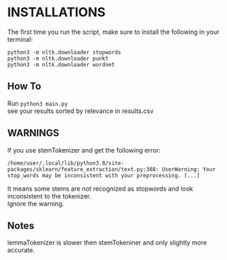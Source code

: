 # INSTALLATIONS

The first time you run the script, make sure to install the following in your terminal:

`python3 -m nltk.downloader stopwords`  
`python3 -m nltk.downloader punkt`  
`python3 -m nltk.downloader wordnet`

## How To

Run `python3 main.py`  
see your results sorted by relevance in results.csv

## WARNINGS

If you use stemTokenizer and get the following error:

`/home/user/.local/lib/python3.8/site-packages/sklearn/feature_extraction/text.py:388: UserWarning: Your stop_words may be inconsistent with your preprocessing. [...] `

It means some stems are not recognized as stopwords and look inconsistent to the tokenizer.  
Ignore the warning.

## Notes

lemmaTokenizer is slower then stemTokeniner and only slightly more accurate.
